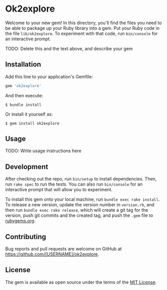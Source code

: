 # Ok2explore

Welcome to your new gem! In this directory, you'll find the files you need to be able to package up your Ruby library into a gem. Put your Ruby code in the file `lib/ok2explore`. To experiment with that code, run `bin/console` for an interactive prompt.

TODO: Delete this and the text above, and describe your gem

## Installation

Add this line to your application's Gemfile:

```ruby
gem 'ok2explore'
```

And then execute:

    $ bundle install

Or install it yourself as:

    $ gem install ok2explore

## Usage

TODO: Write usage instructions here

## Development

After checking out the repo, run `bin/setup` to install dependencies. Then, run `rake spec` to run the tests. You can also run `bin/console` for an interactive prompt that will allow you to experiment.

To install this gem onto your local machine, run `bundle exec rake install`. To release a new version, update the version number in `version.rb`, and then run `bundle exec rake release`, which will create a git tag for the version, push git commits and the created tag, and push the `.gem` file to [rubygems.org](https://rubygems.org).

## Contributing

Bug reports and pull requests are welcome on GitHub at https://github.com/[USERNAME]/ok2explore.

## License

The gem is available as open source under the terms of the [MIT License](https://opensource.org/licenses/MIT).
